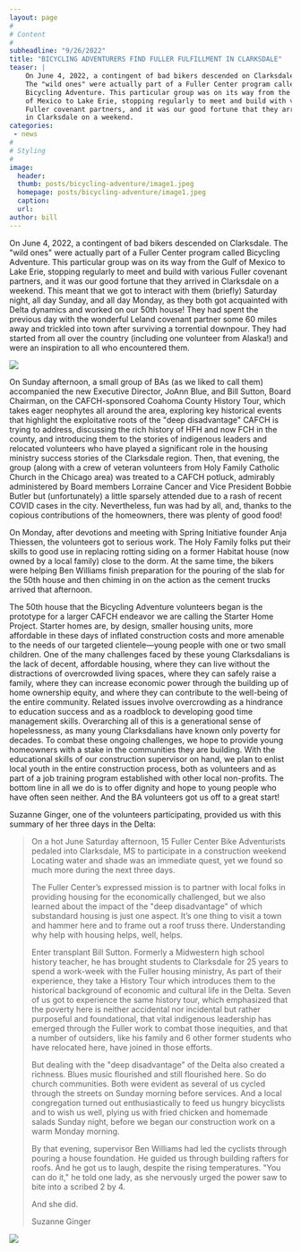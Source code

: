 ```yaml
---
layout: page
#
# Content
#
subheadline: "9/26/2022"
title: "BICYCLING ADVENTURERS FIND FULLER FULFILLMENT IN CLARKSDALE"
teaser: |
    On June 4, 2022, a contingent of bad bikers descended on Clarksdale.
    The "wild ones" were actually part of a Fuller Center program called
    Bicycling Adventure. This particular group was on its way from the Gulf
    of Mexico to Lake Erie, stopping regularly to meet and build with various
    Fuller covenant partners, and it was our good fortune that they arrived
    in Clarksdale on a weekend.
categories:
 - news
#
# Styling
#
image:
  header:
  thumb: posts/bicycling-adventure/image1.jpeg
  homepage: posts/bicycling-adventure/image1.jpeg
  caption:
  url:
author: bill
---
```

On June 4, 2022, a contingent of bad bikers descended on Clarksdale.
The "wild ones" were actually part of a Fuller Center program called
Bicycling Adventure. This particular group was on its way from the Gulf
of Mexico to Lake Erie, stopping regularly to meet and build with various
Fuller covenant partners, and it was our good fortune that they arrived
in Clarksdale on a weekend. This meant that we got to interact with them
(briefly) Saturday night, all day Sunday, and all day Monday, as they both
got acquainted with Delta dynamics and worked on our 50th house! They had
spent the previous day with the wonderful Leland covenant partner some 60
miles away and trickled into town after surviving a torrential downpour.
They had started from all over the country (including one volunteer from
Alaska!) and were an inspiration to all who encountered them.

<div class="row">
  <div class="large-8 large-offset-2 columns" style="text-align: center">
    <img src="../../images/posts/bicycling-adventure/image1.jpeg">
  </div>
</div>

On Sunday afternoon, a small group of BAs (as we liked to call them)
accompanied the new Executive Director, JoAnn Blue, and Bill Sutton, Board
Chairman, on the CAFCH-sponsored Coahoma County History Tour, which takes
eager neophytes all around the area, exploring key historical events that
highlight the exploitative roots of the "deep disadvantage" CAFCH is trying
to address, discussing the rich history of HFH and now FCH in the county, and
introducing them to the stories of indigenous leaders and relocated volunteers
who have played a significant role in the housing ministry success stories of
the Clarksdale region. Then, that evening, the group (along with a crew of
veteran volunteers from Holy Family Catholic Church in the Chicago area) was
treated to a CAFCH potluck, admirably administered by Board members Lorraine
Cancer and Vice President Bobbie Butler but (unfortunately) a little sparsely
attended due to a rash of recent COVID cases in the city. Nevertheless, fun
was had by all, and, thanks to the copious contributions of the homeowners,
there was plenty of good food!

On Monday, after devotions and meeting with Spring Initiative founder Anja
Thiessen, the volunteers got to serious work. The Holy Family folks put
their skills to good use in replacing rotting siding on a former Habitat
house (now owned by a local family) close to the dorm. At the same time,
the bikers were helping Ben Williams finish preparation for the pouring of
the slab for the 50th house and then chiming in on the action as the cement
trucks arrived that afternoon.

The 50th house that the Bicycling Adventure volunteers began is the prototype
for a larger CAFCH endeavor we are calling the Starter Home Project.
Starter homes are, by design, smaller housing units, more affordable in
these days of inflated construction costs and more amenable to the needs
of our targeted clientele—young people with one or two small children.
One of the many challenges faced by these young Clarksdalians is the lack of
decent, affordable housing, where they can live without the distractions of
overcrowded living spaces, where they can safely raise a family, where they can
increase economic power through the building up of home ownership equity, and
where they can contribute to the well-being of the entire community. Related
issues involve overcrowding as a hindrance to education success and as a
roadblock to developing good time management skills. Overarching all of
this is a generational sense of hopelessness, as many young Clarksdalians
have known only poverty for decades. To combat these ongoing challenges,
we hope to provide young homeowners with a stake in the communities they
are building. With the educational skills of our construction supervisor
on hand, we plan to enlist local youth in the entire construction process,
both as volunteers and as part of a job training program established with
other local non-profits. The bottom line in all we do is to offer dignity
and hope to young people who have often seen neither. And the BA volunteers
got us off to a great start!

Suzanne Ginger, one of the volunteers participating, provided us with this
summary of her three days in the Delta:

> On a hot June Saturday afternoon, 15 Fuller Center Bike Adventurists pedaled
> into Clarksdale, MS to participate in a construction weekend Locating water
> and shade was an immediate quest, yet we found so much more during the next
> three days.
>
> The Fuller Center’s expressed mission is to partner with local folks in
> providing housing for the economically challenged, but we also learned about
> the impact of the "deep disadvantage" of which substandard housing is just
> one aspect. It’s one thing to visit a town and hammer here and to frame out
> a roof truss there. Understanding why help with housing helps, well, helps.
>
> Enter transplant Bill Sutton. Formerly a Midwestern high school history
> teacher, he has brought students to Clarksdale for 25 years to spend a
> work-week with the Fuller housing ministry, As part of their experience,
> they take a History Tour which introduces them to the historical background
> of economic and cultural life in the Delta. Seven of us got to experience
> the same history tour, which emphasized that the poverty here is neither
> accidental nor incidental but rather purposeful and foundational, that vital
> indigenous leadership has emerged through the Fuller work to combat those
> inequities, and that a number of outsiders, like his family and 6 other
> former students who have relocated here, have joined in those efforts.
>
> But dealing with the "deep disadvantage" of the Delta also created a
> richness. Blues music flourished and still flourished here. So do church
> communities. Both were evident as several of us cycled through the streets
> on Sunday morning before services. And a local congregation turned out
> enthusiastically to feed us hungry bicyclists and to wish us well, plying
> us with fried chicken and homemade salads Sunday night, before we began our
> construction work on a warm Monday morning.
>
> By that evening, supervisor Ben Williams had led the cyclists through pouring
> a house foundation. He guided us through building rafters for roofs. And he
> got us to laugh, despite the rising temperatures. "You can do it," he told
> one lady, as she nervously urged the power saw to bite into a scribed 2 by 4.
>
> And she did.
>
> Suzanne Ginger

<div class="row">
  <div class="large-12 columns">
    <img src="../../images/posts/bicycling-adventure/image2.jpeg">
  </div>
</div>
